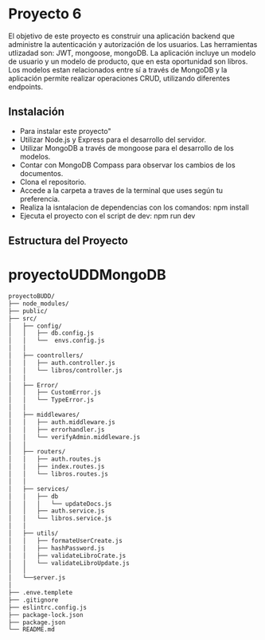 # Proyecto 6

El objetivo de este proyecto es construir una aplicación backend que administre la autenticación y autorización de los usuarios.
Las herramientas utlizadad son: JWT, mongoose, mongoDB.
La aplicación incluye un modelo de usuario y un modelo de producto, que en esta oportunidad son libros. Los modelos estan relacionados entre sí a través de MongoDB y la aplicación
permite realizar operaciones CRUD, utilizando diferentes endpoints.

## Instalación
- Para instalar este proyecto"
- Utilizar Node.js y Express para el desarrollo del servidor.
- Utilizar MongoDB a través de mongoose para el desarrollo de los modelos.
- Contar con MongoDB Compass para observar los cambios de los documentos.
- Clona el repositorio.
- Accede a la carpeta a traves de la terminal que uses según tu preferencia.
- Realiza la isntalacion de dependencias con los comandos: npm install
- Ejecuta el proyecto con el script de dev: npm run dev


## Estructura del Proyecto

# proyectoUDDMongoDB
```bash
proyectoBUDD/
├── node_modules/
├── public/
├── src/
│   ├── config/
│   │   ├── db.config.js
│   │   └──  envs.config.js
│   │   
│   ├── coontrollers/
│   │   ├── auth.controller.js
│   │   └── libros/controller.js
│   │   
│   ├── Error/
│   │   ├── CustomError.js
│   │   └── TypeError.js    
│   │   
│   ├── middlewares/ 
│   │   ├── auth.middleware.js
│   │   ├── errorhandler.js
│   │   └── verifyAdmin.middleware.js
│   │  
│   ├── routers/ 
│   │   ├── auth.routes.js
│   │   ├── index.routes.js
│   │   └── libros.routes.js
│   │      
│   ├── services/
│   │   ├── db
│   │   │   └── updateDocs.js
│   │   ├── auth.service.js
│   │   └── libros.service.js
│   │ 
│   ├── utils/
│   │   ├── formateUserCreate.js
│   │   ├── hashPassword.js
│   │   ├── validateLibroCrate.js
│   │   └── validateLibroUpdate.js
│   │      
│   └──server.js
│  
├── .enve.templete
├── .gitignore
├── eslintrc.config.js
├── package-lock.json
├── package.json
└── README.md


```
